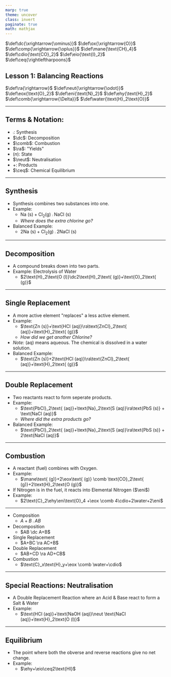 ```yaml
---
marp: true
theme: uncover
class: invert
paginate: true
math: mathjax
---
```


$\def\dc{\xrightarrow{\ominus}}$
$\def\ox{\xrightarrow{O}}$
$\def\comp{\xrightarrow{\oplus}}$
$\def\mane{\text{CH}_4}$
$\def\cdio{\text{CO}_2}$
$\def\eio{\text{I}_2}$
$\def\ceq{\rightleftharpoons}$

## Lesson 1: Balancing Reactions

$\def\ra{\rightarrow}$
$\def\neut{\xrightarrow{\odot}}$
$\def\eox{\text{O}_2}$
$\def\eni{\text{N}_2}$
$\def\ehy{\text{H}_2}$
$\def\comb{\xrightarrow{\Delta}}$
$\def\water{\text{H}_2\text{O}}$

---

## Terms & Notation:

* $\comp$: Synthesis
* $\dc$: Decomposition
* $\comb$: Combustion
* $\ra$: "Yields"
* $(n)$: State
* $\neut$: Neutralisation
* $+$: Products
* $\ceq$: Chemical Equilibrium

---

## Synthesis

* Synthesis combines two substances into one. 
* Example:
    * $\text{Na (s)}+\text{Cl}_2 \text{(g)}\comp\text{NaCl (s)}$
    * *Where does the extra chlorine go?*
* Balanced Example:
    * $2\text{Na (s)}+\text{Cl}_2 \text{(g)}\comp 2\text{NaCl (s)}$

---

## Decomposition

* A compound breaks down into two parts.
* Example: Electrolysis of Water
    * $2\text{H}_2\text{O (l)}\dc2\text{H}_2\text{ (g)}+\text{O}_2\text{ (g)}$

---

## Single Replacement

* A more active element "replaces" a less active element.
* Example:
    * $\text{Zn (s)}+\text{HCl (aq)}\ra\text{ZnCl}_2\text{ (aq)}+\text{H}_2\text{ (g)}$
    * *How did we get another Chlorine?*
* *Note:* $\text{(aq)}$ means aqueous. The chemical is dissolved in a water solution.
* Balanced Example:
    * $\text{Zn (s)}+2\text{HCl (aq)}\ra\text{ZnCl}_2\text{ (aq)}+\text{H}_2\text{ (g)}$

---

## Double Replacement

* Two reactants react to form seperate products.
* Example:
    * $\text{PbCl}_2\text{ (aq)}+\text{Na}_2\text{S (aq)}\ra\text{PbS (s)} + \text{NaCl (aq)}$
    * *Where did the extra products go?*
* Balanced Example:
    * $\text{PbCl}_2\text{ (aq)}+\text{Na}_2\text{S (aq)}\ra\text{PbS (s)} + 2\text{NaCl (aq)}$

---

## Combustion
* A reactant (fuel) combines with Oxygen. 
* Example:
    * $\mane\text{ (g)}+2\eox\text{ (g)} \comb \text{CO}_2\text{ (g)}+2\text{H}_2\text{O (g)}$
* If Nitrogen is in the fuel, it reacts into Elemental Nitrogen ($\eni$)
* Example:
    * $2\text{C}_2\ehy\eni\text{O}_4 +\eox \comb 4\cdio+2\water+2\eni$

---

* Composition
    * $A+B \comp AB$
* Decomposition
    * $AB \dc A+B$
* Single Replacement
    * $A+BC \ra AC+B$
* Double Replacement
    * $AB+CD \ra AD+CB$
* Combustion
    * $\text{C}_x\text{H}_y+\eox \comb \water+\cdio$

---

## Special Reactions: Neutralisation

* A Double Replacement Reaction where an Acid & Base react to form a Salt & Water
* Example:
    * $\text{HCl (aq)}+\text{NaOH (aq)}\neut \text{NaCl (aq)}+\text{H}_2\text{O (l)}$

---

## Equilibrium

* The point where both the obverse and reverse reactions give no net change.
* Example:
    * $\ehy+\eio\ceq2\text{HI}$

